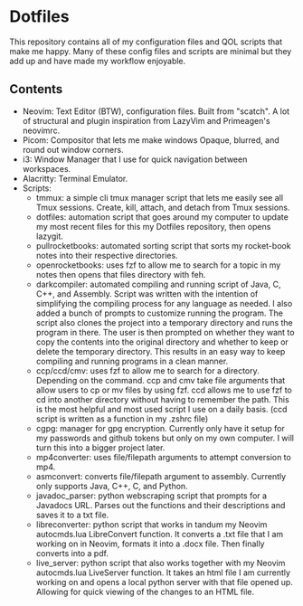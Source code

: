 # Dotfiles
This repository contains all of my configuration files and QOL scripts that make me happy. Many of these config files and scripts are minimal but they add up and have made my workflow enjoyable.

## Contents
- Neovim: Text Editor (BTW), configuration files. Built from "scatch". A lot of structural and plugin inspiration from LazyVim and Primeagen's neovimrc.
- Picom: Compositor that lets me make windows Opaque, blurred, and round out window corners.
- i3: Window Manager that I use for quick navigation between workspaces.
- Alacritty: Terminal Emulator. 
- Scripts:
    - tmmux: a simple cli tmux manager script that lets me easily see all Tmux sessions. Create, kill, attach, and detach from Tmux sessions.
    - dotfiles: automation script that goes around my computer to update my most recent files for this my Dotfiles repository, then opens lazygit.
    - pullrocketbooks: automated sorting script that sorts my rocket-book notes into their respective directories.
    - openrocketbooks: uses fzf to allow me to search for a topic in my notes then opens that files directory with feh.
    - darkcompiler: automated compiling and running script of Java, C, C++, and Assembly. Script was written with the intention of simplifying the compiling process for any language as needed. I also added a bunch of prompts to customize running the program. The script also clones the project into a temporary directory and runs the program in there. The user is then prompted on whether they want to copy the contents into the original directory and whether to keep or delete the temporary directory. This results in an easy way to keep compiling and running programs in a clean manner.
    - ccp/ccd/cmv: uses fzf to allow me to search for a directory. Depending on the command. ccp and cmv take file arguments that allow users to cp or mv files by using fzf. ccd allows me to use fzf to cd into another directory without having to remember the path. This is the most helpful and most used script I use on a daily basis. (ccd script is written as a function in my .zshrc file)
    - cgpg: manager for gpg encryption. Currently only have it setup for my passwords and github tokens but only on my own computer. I will turn this into a bigger project later. 
    - mp4converter: uses file/filepath arguments to attempt conversion to mp4.
    - asmconvert: converts file/filepath argument to assembly. Currently only supports Java, C++, C, and Python.
    - javadoc_parser: python webscraping script that prompts for a Javadocs URL. Parses out the functions and their descriptions and saves it to a txt file.
    - libreconverter: python script that works in tandum my Neovim autocmds.lua LibreConvert function. It converts a .txt file that I am working on in Neovim, formats it into a .docx file. Then finally converts into a pdf.
    - live_server: python script that also works together with my Neovim autocmds.lua LiveServer function. It takes an html file I am currently working on and opens a local python server with that file opened up. Allowing for quick viewing of the changes to an HTML file.
